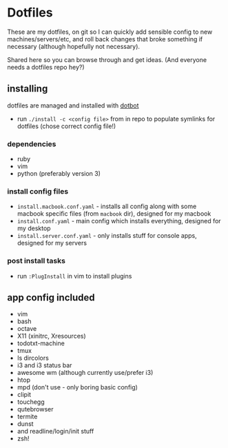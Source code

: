 

# Dotfiles

These are my dotfiles, on git so I can quickly add sensible config to new machines/servers/etc, and roll back changes that broke something if necessary (although hopefully not necessary).

Shared here so you can browse through and get ideas. (And everyone needs a dotfiles repo hey?)


## installing

dotfiles are managed and installed with [dotbot](https://github.com/anishathalye/dotbot)

- run `./install -c <config file>` from in repo to populate symlinks for dotfiles (chose correct config file!)


### dependencies

- ruby
- vim
- python (preferably version 3)


### install config files

- `install.macbook.conf.yaml` - installs all config along with some macbook specific files (from `macbook` dir), designed for my macbook
- `install.conf.yaml` - main config which installs everything, designed for my desktop
- `install.server.conf.yaml` - only installs stuff for console apps, designed for my servers


### post install tasks

- run `:PlugInstall` in vim to install plugins


## app config included

- vim
- bash
- octave
- X11 (xinitrc, Xresources)
- todotxt-machine
- tmux
- ls dircolors
- i3 and i3 status bar
- awesome wm (although currently use/prefer i3)
- htop
- mpd (don't use - only boring basic config)
- clipit
- touchegg
- qutebrowser
- termite
- dunst
- and readline/login/init stuff
- zsh!


